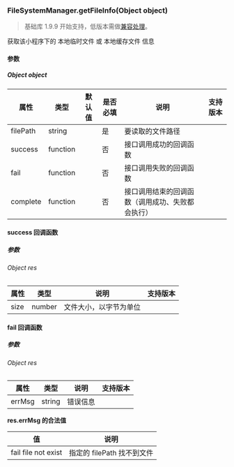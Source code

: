 <!-- https://developers.weixin.qq.com/miniprogram/dev/api/file/FileSystemManager.getFileInfo.html -->

### FileSystemManager.getFileInfo(Object object)

> 基础库 1.9.9 开始支持，低版本需做[兼容处理](https://developers.weixin.qq.com/miniprogram/dev/framework/compatibility.html)。

获取该小程序下的 本地临时文件 或 本地缓存文件 信息

#### 参数

##### Object object

  属性       |  类型       | 默认值 | 是否必填|  说明                       | 支持版本
-------------|-------------|--------|---------|-----------------------------|---------
  filePath   |  string     |        |  是     |  要读取的文件路径           |         
  success    |  function   |        |  否     |  接口调用成功的回调函数     |         
  fail       |  function   |        |  否     |  接口调用失败的回调函数     |         
  complete   |  function   |        |  否     |接口调用结束的回调函数（调用成功、失败都会执行）|         

#### success 回调函数

##### 参数

###### Object res

  属性   |  类型     |  说明          | 支持版本
---------|-----------|----------------|---------
  size   |  number   |文件大小，以字节为单位|         

#### fail 回调函数

##### 参数

###### Object res

  属性     |  类型     |  说明   | 支持版本
-----------|-----------|---------|---------
  errMsg   |  string   | 错误信息|         

**res.errMsg 的合法值**

  值                    |  说明                 
------------------------|-----------------------
  fail file not exist   |指定的 filePath 找不到文件

